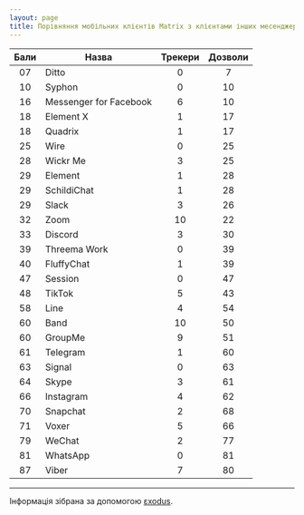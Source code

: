 ```yaml
---
layout: page
title: Порівняння мобільних клієнтів Matrix з клієнтами інших месенджерів
---
```


| Бали | Назва                  | Трекери | Дозволи |
|:----:|------------------------|:-------:|:-------:|
|  07  | Ditto                  |    0    |    7    |
|  10  | Syphon                 |    0    |   10    |
|  16  | Messenger for Facebook |    6    |   10    |
|  18  | Element X              |    1    |   17    |
|  18  | Quadrix                |    1    |   17    |
|  25  | Wire                   |    0    |   25    |
|  28  | Wickr Me               |    3    |   25    |
|  29  | Element                |    1    |   28    |
|  29  | SchildiChat            |    1    |   28    |
|  29  | Slack                  |    3    |   26    |
|  32  | Zoom                   |   10    |   22    |
|  33  | Discord                |    3    |   30    |
|  39  | Threema Work           |    0    |   39    |
|  40  | FluffyChat             |    1    |   39    |
|  47  | Session                |    0    |   47    |
|  48  | TikTok                 |    5    |   43    |
|  58  | Line                   |    4    |   54    |
|  60  | Band                   |   10    |   50    |
|  60  | GroupMe                |    9    |   51    |
|  61  | Telegram               |    1    |   60    |
|  63  | Signal                 |    0    |   63    |
|  64  | Skype                  |    3    |   61    |
|  66  | Instagram              |    4    |   62    |
|  70  | Snapchat               |    2    |   68    |
|  71  | Voxer                  |    5    |   66    |
|  79  | WeChat                 |    2    |   77    |
|  81  | WhatsApp               |    0    |   81    |
|  87  | Viber                  |    7    |   80    |

---

Інформація зібрана за допомогою [εxodus](https://reports.exodus-privacy.eu.org/en/).
